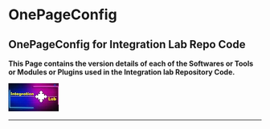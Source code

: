 # OnePageConfig
## OnePageConfig for Integration Lab Repo Code
__This Page contains the version details of each of the Softwares or Tools or Modules or Plugins used in the Integration lab Repository Code.__

![Ilab](https://github.com/harsha-vardhan-n/My_Sample/blob/main/Ilab.jpg)

________________________________________________________________________________
